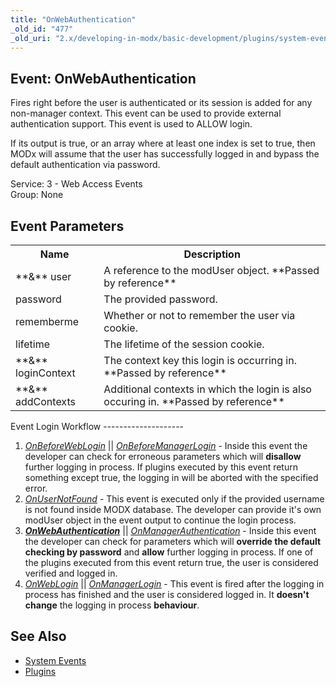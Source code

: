 ```yaml
---
title: "OnWebAuthentication"
_old_id: "477"
_old_uri: "2.x/developing-in-modx/basic-development/plugins/system-events/onwebauthentication"
---
```


Event: OnWebAuthentication
--------------------------

Fires right before the user is authenticated or its session is added for any non-manager context. This event can be used to provide external authentication support. This event is used to ALLOW login.

If its output is true, or an array where at least one index is set to true, then MODx will assume that the user has successfully logged in and bypass the default authentication via password.

Service: 3 - Web Access Events   
Group: None

Event Parameters
----------------

<table><tbody><tr><th>Name</th><th>Description</th></tr><tr><td>**&** user</td><td>A reference to the modUser object. **Passed by reference**</td></tr><tr><td>password</td><td>The provided password.</td></tr><tr><td>rememberme</td><td>Whether or not to remember the user via cookie.</td></tr><tr><td>lifetime</td><td>The lifetime of the session cookie.</td></tr><tr><td>**&** loginContext</td><td>The context key this login is occurring in. **Passed by reference**</td></tr><tr><td>**&** addContexts</td><td>Additional contexts in which the login is also occuring in. **Passed by reference**</td></tr></tbody></table>Event Login Workflow
--------------------

1. _<ins>[_<ins>OnBeforeWebLogin</ins>_](http://rtfm.modx.com/display/revolution20/OnBeforeWebLogin)</ins>_ || _<ins>[OnBeforeManagerLogin](http://rtfm.modx.com/display/revolution20/OnBeforeManagerLogin)</ins>_ - Inside this event the developer can check for erroneous parameters which will **disallow** further logging in process. If plugins executed by this event return something except true, the logging in will be aborted with the specified error.
2. _<ins>[OnUserNotFound](http://rtfm.modx.com/display/revolution20/OnUserNotFound)</ins>_ - This event is executed only if the provided username is not found inside MODX database. The developer can provide it's own modUser object in the event output to continue the login process.
3. **_<ins>OnWebAuthentication</ins>_** || _<ins>[OnManagerAuthentication](http://rtfm.modx.com/display/revolution20/OnManagerAuthentication)</ins>_ - Inside this event the developer can check for parameters which will **override the default checking by password** and **allow** further logging in process. If one of the plugins executed from this event return true, the user is considered verified and logged in.
4. _<ins>[OnWebLogin](http://rtfm.modx.com/display/revolution20/OnWebLogin)</ins>_ || _<ins>[OnManagerLogin](http://rtfm.modx.com/display/revolution20/OnManagerLogin)</ins>_ - This event is fired after the logging in process has finished and the user is considered logged in. It **doesn't change** the logging in process **behaviour**.

See Also
--------

- [System Events](/revolution/2.x/developing-in-modx/basic-development/plugins/system-events "System Events")
- [Plugins](/revolution/2.x/developing-in-modx/basic-development/plugins "Plugins")